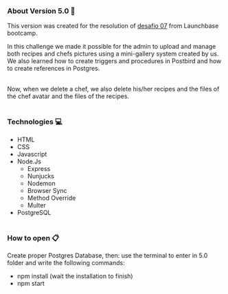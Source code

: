 ### About Version 5.0 :round_pushpin:
This version was created for the resolution of [desafio 07](https://github.com/rocketseat-education/bootcamp-launchbase-desafios-07/blob/master/desafios/07-foodfy-envio-imagens.md) from Launchbase bootcamp.

In this challenge we made it possible for the admin to upload and manage both recipes and chefs pictures using a mini-gallery system created by us. We also learned how to create triggers and procedures in Postbird and how to create references in Postgres.
<br><br/>

Now, when we delete a chef, we also delete his/her recipes and the files of the chef avatar and the files of the recipes.
<br><br/>
### Technologies :computer:

+ HTML
+ CSS
+ Javascript
+ Node.Js
  + Express
  + Nunjucks
  + Nodemon
  + Browser Sync
  + Method Override
  + Multer
+ PostgreSQL
<br/><br/>
### How to open :clipboard:
Create proper Postgres Database, then:
use the terminal to enter in 5.0 folder and write the following commands:
  + npm install (wait the installation to finish)
  + npm start